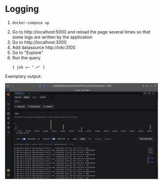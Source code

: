 # Logging

1. 
   ```shell
   docker-compose up
   ```
2. Go to http://localhost:5000 and reload the page several times so that some logs are written by the application
3. Go to http://localhost:3000
4. Add datasource http://loki:3100
5. Go to "Explore"
6. Run the query
   ```
   { job =~ ".+" }
   ```

Exemplary output:

![grafana logs](./logs.png)
